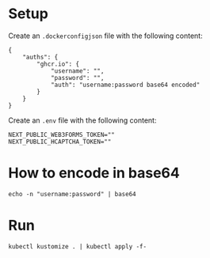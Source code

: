 # Setup

Create an `.dockerconfigjson` file with the following content:

```
{
    "auths": {
        "ghcr.io": {
            "username": "",
            "password": "",
            "auth": "username:password base64 encoded"
        }
    }
}
```

Create an `.env` file with the following content:

```
NEXT_PUBLIC_WEB3FORMS_TOKEN=""
NEXT_PUBLIC_HCAPTCHA_TOKEN=""
```

# How to encode in base64

```
echo -n "username:password" | base64
```

# Run

```
kubectl kustomize . | kubectl apply -f-
```
